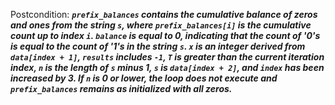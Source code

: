 Postcondition: ***`prefix_balances` contains the cumulative balance of zeros and ones from the string `s`, where `prefix_balances[i]` is the cumulative count up to index `i`. `balance` is equal to 0, indicating that the count of '0's is equal to the count of '1's in the string `s`. `x` is an integer derived from `data[index + 1]`, `results` includes `-1`, `T` is greater than the current iteration index, `n` is the length of `s` minus 1, `s` is `data[index + 2]`, and `index` has been increased by 3. If `n` is 0 or lower, the loop does not execute and `prefix_balances` remains as initialized with all zeros.***